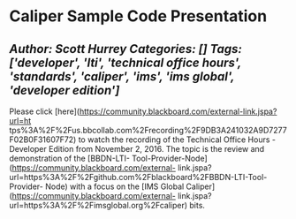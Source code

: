 # Caliper Sample Code Presentation
*Author: Scott Hurrey*
*Categories: []*
*Tags: ['developer', 'lti', 'technical office hours', 'standards', 'caliper', 'ims', 'ims global', 'developer edition']*
---
Please click [here](https://community.blackboard.com/external-link.jspa?url=ht
tps%3A%2F%2Fus.bbcollab.com%2Frecording%2F9DB3A241032A9D7277F02B0F31607F72) to
watch the recording of the Technical Office Hours - Developer Edition from
November 2, 2016. The topic is the review and demonstration of the [BBDN-LTI-
Tool-Provider-Node](https://community.blackboard.com/external-
link.jspa?url=https%3A%2F%2Fgithub.com%2Fblackboard%2FBBDN-LTI-Tool-Provider-
Node) with a focus on the [IMS Global
Caliper](https://community.blackboard.com/external-
link.jspa?url=https%3A%2F%2Fimsglobal.org%2Fcaliper) bits.


